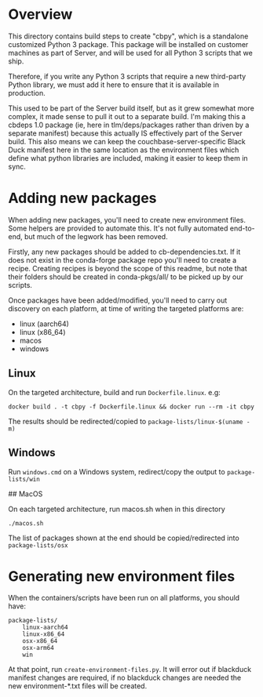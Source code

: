 # Overview

This directory contains build steps to create "cbpy", which is a
standalone customized Python 3 package. This package will be installed
on customer machines as part of Server, and will be used for all Python
3 scripts that we ship.

Therefore, if you write any Python 3 scripts that require a new third-party
Python library, we must add it here to ensure that it is available in
production.

This used to be part of the Server build itself, but as it grew somewhat
more complex, it made sense to pull it out to a separate build. I'm
making this a cbdeps 1.0 package (ie, here in tlm/deps/packages rather
than driven by a separate manifest) because this actually IS effectively
part of the Server build. This also means we can keep the
couchbase-server-specific Black Duck manifest here in the same location
as the environment files which define what python libraries are
included, making it easier to keep them in sync.

# Adding new packages

When adding new packages, you'll need to create new environment files. Some
helpers are provided to automate this. It's not fully automated end-to-end,
but much of the legwork has been removed.

Firstly, any new packages should be added to cb-dependencies.txt. If it does
not exist in the conda-forge package repo you'll need to create a recipe.
Creating recipes is beyond the scope of this readme, but note that their
folders should be created in conda-pkgs/all/ to be picked up by our scripts.

Once packages have been added/modified, you'll need to carry out discovery
on each platform, at time of writing the targeted platforms are:

- linux (aarch64)
- linux (x86_64)
- macos
- windows

## Linux

On the targeted architecture, build and run `Dockerfile.linux`. e.g:

`docker build . -t cbpy -f Dockerfile.linux && docker run --rm -it cbpy`

The results should be redirected/copied to `package-lists/linux-$(uname -m)`

## Windows

Run `windows.cmd` on a Windows system, redirect/copy the output to
`package-lists/win`

## MacOS

On each targeted architecture, run macos.sh when in this directory

`./macos.sh`

The list of packages shown at the end should be copied/redirected into
`package-lists/osx`

# Generating new environment files

When the containers/scripts have been run on all platforms, you should have:

    package-lists/
        linux-aarch64
        linux-x86_64
        osx-x86_64
        osx-arm64
        win

At that point, run `create-environment-files.py`. It will error out if
blackduck manifest changes are required, if no blackduck changes
are needed the new environment-*.txt files will be created.
